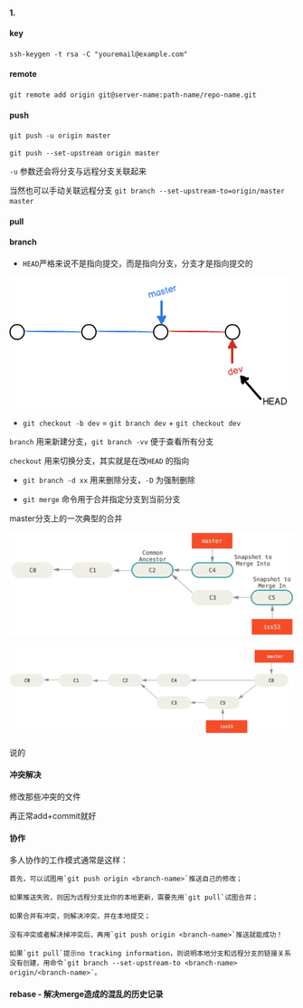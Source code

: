 #### 1.

#### key

`ssh-keygen -t rsa -C "youremail@example.com"`

#### remote

`git remote add origin git@server-name:path-name/repo-name.git`

#### push

`git push -u origin master`

`git push --set-upstream origin master`

`-u` 参数还会将分支与远程分支关联起来

当然也可以手动关联远程分支 `git branch --set-upstream-to=origin/master master`

#### pull

#### branch

* `HEAD`严格来说不是指向提交，而是指向分支，分支才是指向提交的

![](/assets/2019424151.png)

* `git checkout -b dev` = `git branch dev` + `git checkout dev` 

`branch` 用来新建分支，`git branch -vv` 便于查看所有分支

`checkout` 用来切换分支，其实就是在改`HEAD` 的指向

* `git branch -d xx` 用来删除分支，`-D` 为强制删除

* `git merge` 命令用于合并指定分支到当前分支

master分支上的一次典型的合并

![](/assets/2019425103.png)

#### ![](/assets/2019425104.png)

说的

#### 冲突解决

修改那些冲突的文件

再正常add+commit就好

#### 协作

多人协作的工作模式通常是这样：

    首先，可以试图用`git push origin <branch-name>`推送自己的修改；

    如果推送失败，则因为远程分支比你的本地更新，需要先用`git pull`试图合并；

    如果合并有冲突，则解决冲突，并在本地提交；

    没有冲突或者解决掉冲突后，再用`git push origin <branch-name>`推送就能成功！

    如果`git pull`提示no tracking information，则说明本地分支和远程分支的链接关系没有创建，用命令`git branch --set-upstream-to <branch-name> origin/<branch-name>`。

#### rebase - 解决merge造成的混乱的历史记录



